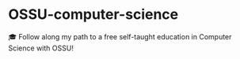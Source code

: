 # OSSU-computer-science
🎓 Follow along my path to a free self-taught education in Computer Science with OSSU!
